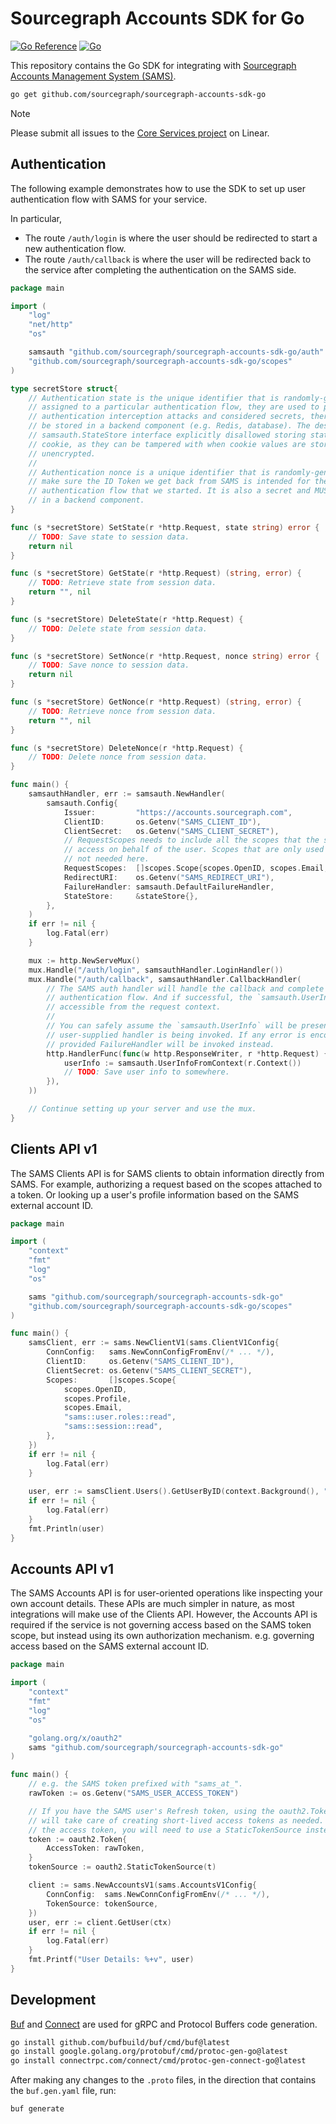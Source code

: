 # Sourcegraph Accounts SDK for Go

[![Go Reference](https://pkg.go.dev/badge/github.com/sourcegraph/sourcegraph-accounts-sdk-go.svg)](https://pkg.go.dev/github.com/sourcegraph/sourcegraph-accounts-sdk-go) [![Go](https://github.com/sourcegraph/sourcegraph-accounts-sdk-go/actions/workflows/go.yml/badge.svg)](https://github.com/sourcegraph/sourcegraph-accounts-sdk-go/actions/workflows/go.yml)

This repository contains the Go SDK for integrating with [Sourcegraph Accounts Management System (SAMS)](https://handbook.sourcegraph.com/departments/engineering/teams/core-services/sams/).

```zsh
go get github.com/sourcegraph/sourcegraph-accounts-sdk-go
```

> [!note]
> Please submit all issues to the [Core Services project](https://linear.app/sourcegraph/team/CORE/all) on Linear.

## Authentication

The following example demonstrates how to use the SDK to set up user authentication flow with SAMS for your service.

In particular,

- The route `/auth/login` is where the user should be redirected to start a new authentication flow.
- The route `/auth/callback` is where the user will be redirected back to the service after completing the authentication on the SAMS side.

```go
package main

import (
	"log"
	"net/http"
	"os"

	samsauth "github.com/sourcegraph/sourcegraph-accounts-sdk-go/auth"
	"github.com/sourcegraph/sourcegraph-accounts-sdk-go/scopes"
)

type secretStore struct{
	// Authentication state is the unique identifier that is randomly-generated and
	// assigned to a particular authentication flow, they are used to prevent
	// authentication interception attacks and considered secrets, therefore it MUST
	// be stored in a backend component (e.g. Redis, database). The design of the
	// samsauth.StateStore interface explicitly disallowed storing state in the
	// cookie, as they can be tampered with when cookie values are stored
	// unencrypted.
	//
	// Authentication nonce is a unique identifier that is randomly-generated to
	// make sure the ID Token we get back from SAMS is intended for the same
	// authentication flow that we started. It is also a secret and MUST be stored
	// in a backend component.
}

func (s *secretStore) SetState(r *http.Request, state string) error {
	// TODO: Save state to session data.
	return nil
}

func (s *secretStore) GetState(r *http.Request) (string, error) {
	// TODO: Retrieve state from session data.
	return "", nil
}

func (s *secretStore) DeleteState(r *http.Request) {
	// TODO: Delete state from session data.
}

func (s *secretStore) SetNonce(r *http.Request, nonce string) error {
	// TODO: Save nonce to session data.
	return nil
}

func (s *secretStore) GetNonce(r *http.Request) (string, error) {
	// TODO: Retrieve nonce from session data.
	return "", nil
}

func (s *secretStore) DeleteNonce(r *http.Request) {
	// TODO: Delete nonce from session data.
}

func main() {
	samsauthHandler, err := samsauth.NewHandler(
		samsauth.Config{
			Issuer:         "https://accounts.sourcegraph.com",
			ClientID:       os.Getenv("SAMS_CLIENT_ID"),
			ClientSecret:   os.Getenv("SAMS_CLIENT_SECRET"),
			// RequestScopes needs to include all the scopes that the service needs to
			// access on behalf of the user. Scopes that are only used for Clients API are
			// not needed here.
			RequestScopes:  []scopes.Scope{scopes.OpenID, scopes.Email, scopes.Profile},
			RedirectURI:    os.Getenv("SAMS_REDIRECT_URI"),
			FailureHandler: samsauth.DefaultFailureHandler,
			StateStore:     &stateStore{},
		},
	)
	if err != nil {
		log.Fatal(err)
	}

	mux := http.NewServeMux()
	mux.Handle("/auth/login", samsauthHandler.LoginHandler())
	mux.Handle("/auth/callback", samsauthHandler.CallbackHandler(
		// The SAMS auth handler will handle the callback and complete the
		// authentication flow. And if successful, the `samsauth.UserInfo` will be
		// accessible from the request context.
		//
		// You can safely assume the `samsauth.UserInfo` will be present when this
		// user-supplied handler is being invoked. If any error is encountered, the
		// provided FailureHandler will be invoked instead.
		http.HandlerFunc(func(w http.ResponseWriter, r *http.Request) {
			userInfo := samsauth.UserInfoFromContext(r.Context())
			// TODO: Save user info to somewhere.
		}),
	))

	// Continue setting up your server and use the mux.
}
```

## Clients API v1

The SAMS Clients API is for SAMS clients to obtain information directly from SAMS. For example,
authorizing a request based on the scopes attached to a token. Or looking up a user's profile
information based on the SAMS external account ID.

```go
package main

import (
	"context"
	"fmt"
	"log"
	"os"

	sams "github.com/sourcegraph/sourcegraph-accounts-sdk-go"
	"github.com/sourcegraph/sourcegraph-accounts-sdk-go/scopes"
)

func main() {
	samsClient, err := sams.NewClientV1(sams.ClientV1Config{
		ConnConfig:   sams.NewConnConfigFromEnv(/* ... */),
		ClientID:     os.Getenv("SAMS_CLIENT_ID"),
		ClientSecret: os.Getenv("SAMS_CLIENT_SECRET"),
		Scopes:       []scopes.Scope{
			scopes.OpenID,
			scopes.Profile,
			scopes.Email,
			"sams::user.roles::read",
			"sams::session::read",
		},
	})
	if err != nil {
		log.Fatal(err)
	}
	
	user, err := samsClient.Users().GetUserByID(context.Background(), "user-id")
	if err != nil {
		log.Fatal(err)
	}
	fmt.Println(user)
}
```

## Accounts API v1

The SAMS Accounts API is for user-oriented operations like inspecting your own account details. These APIs are
much simpler in nature, as most integrations will make use of the Clients API. However, the Accounts API is
required if the service is not governing access based on the SAMS token scope, but instead using its own
authorization mechanism. e.g. governing access based on the SAMS external account ID.

```go
package main

import (
	"context"
	"fmt"
	"log"
	"os"

	"golang.org/x/oauth2"
	sams "github.com/sourcegraph/sourcegraph-accounts-sdk-go"
)

func main() {
	// e.g. the SAMS token prefixed with "sams_at_".
	rawToken := os.Getenv("SAMS_USER_ACCESS_TOKEN")

	// If you have the SAMS user's Refresh token, using the oauth2.TokenSource abstraction
	// will take care of creating short-lived access tokens as needed. But if you only have
	// the access token, you will need to use a StaticTokenSource instead.
	token := oauth2.Token{
		AccessToken: rawToken,
	}
	tokenSource := oauth2.StaticTokenSource(t)

	client := sams.NewAccountsV1(sams.AccountsV1Config{
		ConnConfig:  sams.NewConnConfigFromEnv(/* ... */),
		TokenSource: tokenSource,
	})
	user, err := client.GetUser(ctx)
	if err != nil {
		log.Fatal(err)
	}
	fmt.Printf("User Details: %+v", user)
}
```

## Development

[Buf](https://buf.build) and [Connect](https://connectrpc.com/) are used for gRPC and Protocol Buffers code generation.

```zsh
go install github.com/bufbuild/buf/cmd/buf@latest
go install google.golang.org/protobuf/cmd/protoc-gen-go@latest
go install connectrpc.com/connect/cmd/protoc-gen-connect-go@latest
```

After making any changes to the `.proto` files, in the direction that contains the `buf.gen.yaml` file,  run:

```zsh
buf generate
```
